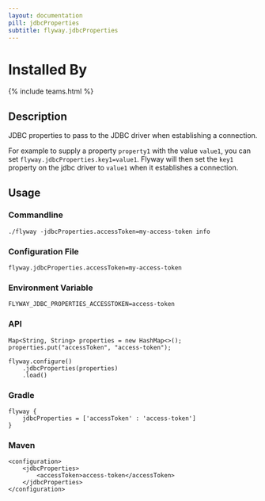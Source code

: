 ```yaml
---
layout: documentation
pill: jdbcProperties
subtitle: flyway.jdbcProperties
---
```


# Installed By
{% include teams.html %}

## Description
JDBC properties to pass to the JDBC driver when establishing a connection.

For example to supply a property `property1` with the value `value1`, you can set `flyway.jdbcProperties.key1=value1`. Flyway will then set the `key1` property on the jdbc driver to `value1` when it establishes a connection.

## Usage

### Commandline
```
./flyway -jdbcProperties.accessToken=my-access-token info
```

### Configuration File
```
flyway.jdbcProperties.accessToken=my-access-token
```

### Environment Variable
```
FLYWAY_JDBC_PROPERTIES_ACCESSTOKEN=access-token
```

### API
```
Map<String, String> properties = new HashMap<>();
properties.put("accessToken", "access-token");

flyway.configure()
    .jdbcProperties(properties)
    .load()
```

### Gradle
```
flyway {
    jdbcProperties = ['accessToken' : 'access-token']
}
```

### Maven
```
<configuration>
    <jdbcProperties>
        <accessToken>access-token</accessToken>
    </jdbcProperties>
</configuration>
```